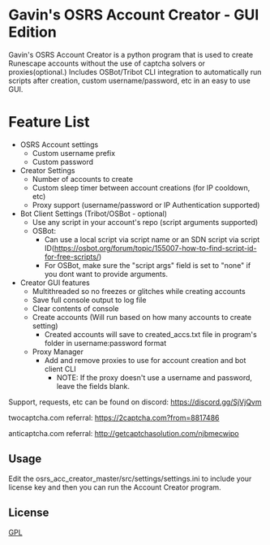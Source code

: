# Gavin's OSRS Account Creator - GUI Edition

Gavin's OSRS Account Creator is a python program that is used to create Runescape accounts without the use of captcha solvers or proxies(optional.) Includes OSBot/Tribot CLI integration to automatically run scripts after creation, custom username/password, etc in an easy to use GUI.

# Feature List

  - OSRS Account settings
    - Custom username prefix
    - Custom password
  - Creator Settings
    - Number of accounts to create
    - Custom sleep timer between account creations (for IP cooldown, etc)
    - Proxy support (username/password or IP Authentication supported)
  - Bot Client Settings (Tribot/OSBot - optional)
    - Use any script in your account's repo (script arguments supported)
    - OSBot:
      - Can use a local script via script name or an SDN script via script ID(https://osbot.org/forum/topic/155007-how-to-find-script-id-for-free-scripts/)
      - For OSBot, make sure the "script args" field is set to "none" if you dont want to provide arguments. 
  - Creator GUI features
    - Multithreaded so no freezes or glitches while creating accounts
    - Save full console output to log file
    - Clear contents of console
    - Create accounts (Will run based on how many accounts to create setting)
        - Created accounts will save to created_accs.txt file in program's folder in username:password format
    - Proxy Manager
      - Add and remove proxies to use for account creation and bot client CLI
        - NOTE: If the proxy doesn't use a username and password, leave the fields blank.

Support, requests, etc can be found on discord: https://discord.gg/SjVjQvm

twocaptcha.com referral: https://2captcha.com?from=8817486

anticaptcha.com referral: http://getcaptchasolution.com/njbmecwjpo


## Usage

Edit the osrs_acc_creator_master/src/settings/settings.ini to include your license key and then you can run the Account Creator program.

## License
[GPL](https://choosealicense.com/licenses/gpl-3.0/)
